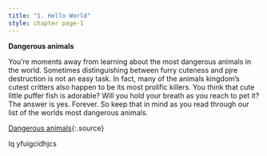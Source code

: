 ```yaml
---
title: "1. Hello World"
style: chapter page-1
---
```


**Dangerous animals**

You’re moments away from learning about the most dangerous animals in the world. Sometimes distinguishing between furry cuteness and pjre destruction is not an easy task. In fact, many of the animals kingdom’s cutest critters also happen to be its most prolific killers. You think that cute little puffer fish is adorable? Will you hold your breath as you reach to pet it? The answer is yes. Forever. So keep that in mind as you read through our list of the worlds most dangerous animals.

[Dangerous animals](http://list25.com/the-25-most-dangerous-animals-in-the-world/){:.source}

lq yfuigcidhjcs